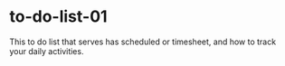 # to-do-list-01
This to do list that serves has scheduled or timesheet, and how to track your daily activities.
